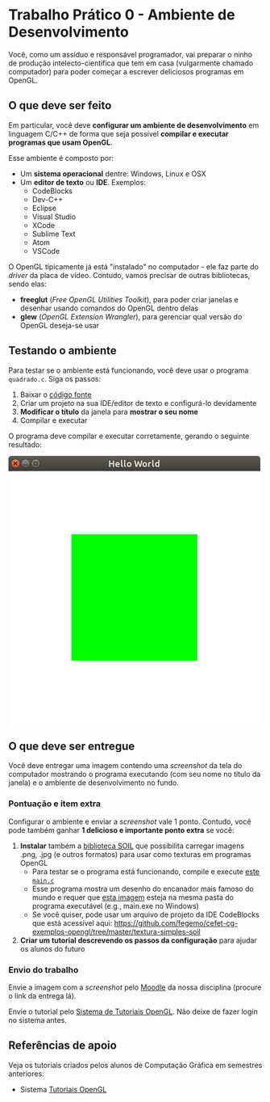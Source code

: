 # Trabalho Prático 0 - Ambiente de Desenvolvimento

Você, como um assíduo e responsável programador, vai preparar o ninho de
produção intelecto-científica que tem em casa (vulgarmente chamado
computador) para poder começar a escrever deliciosos programas em OpenGL.

## O que deve ser feito

Em particular, você deve **configurar um ambiente de desenvolvimento** em
linguagem C/C++ de forma que seja possível **compilar e executar programas
que usam OpenGL**.

Esse ambiente é composto por:

- Um **sistema operacional** dentre: Windows, Linux e OSX
- Um **editor de texto** ou **IDE**. Exemplos:
  - CodeBlocks
  - Dev-C++
  - Eclipse
  - Visual Studio
  - XCode
  - Sublime Text
  - Atom
  - VSCode

O OpenGL tipicamente já está "instalado" no computador - ele faz parte do
_driver_ da placa de vídeo. Contudo, vamos precisar de outras bibliotecas,
sendo elas:

- **freeglut** (_Free OpenGL Utilities Toolkit_), para poder criar janelas
  e desenhar usando comandos do OpenGL dentro delas
- **glew** (_OpenGL Extension Wrangler_), para gerenciar qual versão do OpenGL
  deseja-se usar


## Testando o ambiente

Para testar se o ambiente está funcionando, você deve usar o programa
`quadrado.c`. Siga os passos:

1. Baixar o [código fonte](https://raw.githubusercontent.com/fegemo/cefet-cg-exemplos-opengl/master/hello-world-callbacks/main.c)
1. Criar um projeto na sua IDE/editor de texto e configurá-lo devidamente
1. **Modificar o título** da janela para **mostrar o seu nome**
1. Compilar e executar

O programa deve compilar e executar corretamente, gerando o seguinte resultado:

![Imagem mostrando uma janela com o fundo branco e um quadrado verde, centralizado, ocupando aparentemente 50% do espaço](../../images/opengl-hw-inicial.png)

## O que deve ser entregue

Você deve entregar uma imagem contendo uma _screenshot_ da tela do computador
mostrando o programa executando (com seu nome no título da janela) e o
ambiente de desenvolvimento no fundo.

### Pontuação e item extra

Configurar o ambiente e enviar a _screenshot_ vale 1 ponto. Contudo,
você pode também ganhar **1 delicioso e importante ponto extra** se você:

1. **Instalar** também a [biblioteca SOIL][soil-search] que possibilita
   carregar imagens .png, .jpg (e outros formatos) para usar como texturas
   em programas OpenGL
   - Para testar se o programa está funcionando, compile e execute
     [este `main.c`][soil-main]
   - Esse programa mostra um desenho do encanador mais famoso do mundo e
     requer que [esta imagem][mario] esteja na mesma pasta do programa executável
     (e.g., main.exe no Windows)
   - Se você quiser, pode usar um arquivo de projeto da IDE CodeBlocks
     que está acessível aqui: https://github.com/fegemo/cefet-cg-exemplos-opengl/tree/master/textura-simples-soil
1. **Criar um tutorial descrevendo os passos da configuração** para ajudar
   os alunos do futuro

[soil-search]: https://www.google.com.br/search?hl=pt-BR&q=soil+opengl&meta=&gws_rd=ssl
[soil-main]: https://raw.githubusercontent.com/fegemo/cefet-cg-exemplos-opengl/master/textura-simples-soil/main.c
[mario]: https://github.com/fegemo/cefet-cg-exemplos-opengl/blob/master/textura-simples-soil/mario.png


### Envio do trabalho

Envie a imagem com a _screenshot_ pelo [Moodle](http://ava.cefetmg.br) da 
nossa disciplina (procure o link da entrega lá).

Envie o tutorial pelo
[Sistema de Tutoriais OpenGL](http://opengl-tutorials.herokuapp.com/). Não
deixe de fazer login no sistema antes.


## Referências de apoio

Veja os tutoriais criados pelos alunos de Computação Gráfica em semestres
anteriores:

- Sistema [Tutoriais OpenGL](http://opengl-tutorials.herokuapp.com/)
